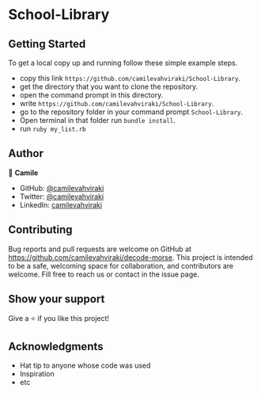 # School-Library

## Getting Started

To get a local copy up and running follow these simple example steps.

- copy this link `https://github.com/camilevahviraki/School-Library`.
- get the directory that you want to clone the repository.
- open the command prompt in this directory.
- write `https://github.com/camilevahviraki/School-Library`.
- go to the repository folder in your command prompt `School-Library`.
- Open terminal in that folder run `bundle install`.
- run `ruby my_list.rb`


## Author

👤 **Camile**

- GitHub: [@camilevahviraki](https://github.com/camilevahviraki)
- Twitter: [@camilevahviraki](https://twitter.com/CamileVahviraki)
- LinkedIn: [camilevahviraki](https://www.linkedin.com/in/camile-vahviraki)

## Contributing

Bug reports and pull requests are welcome on GitHub at https://github.com/camilevahviraki/decode-morse. This project is intended to be a safe, welcoming space for collaboration, and contributors are welcome.
Fill free to reach us or contact in the issue page.

## Show your support

Give a ⭐️ if you like this project!

## Acknowledgments

- Hat tip to anyone whose code was used
- Inspiration
- etc
